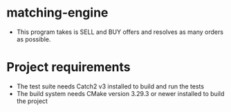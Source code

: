 # matching-engine
- This program takes is SELL and BUY offers and resolves as many orders as possible.

# Project requirements
- The test suite needs Catch2 v3 installed to build and run the tests
- The build system needs CMake version 3.29.3 or newer installed to build the project
